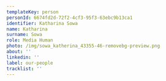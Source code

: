 ```yaml
---
templateKey: person
personId: 6674fd2d-72f2-4cf3-95f3-63ebc9b13ca1
identifier: Katharina Sowa
name: Katharina
surname: Sowa
role: Media Human
photo: /img/sowa_katherina_43355-46-removebg-preview.png
about: ''
linkedin: ''
label: our-people
tracklist: ''
---
```

